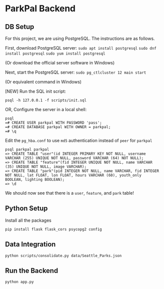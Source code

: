 # ParkPal Backend
## DB Setup

For this project, we are using PostgreSQL. The instructions are as follows.

First, download PostgreSQL server:
`sudo apt install postgresql`
`sudo dnf install postgresql`
`sudo yum install postgresql`

(Or download the official server software in Windows)

Next, start the PostgreSQL server:
`sudo pg_ctlcluster 12 main start`

(Or equivalent command in Windows)

[NEW] Run the SQL init script:
```
psql -h 127.0.0.1 -f scripts/init.sql
```

OR, Configure the server in a local shell:
```
psql
=# CREATE USER parkpal WITH PASSWORD 'pass';
=# CREATE DATABASE parkpal WITH OWNER = parkpal;
=# \q
```
Edit the `pg_hba.conf` to use `md5` authentication instead of `peer` for `parkpal`
```
psql parkpal parkpal
=> CREATE TABLE "user"(id INTEGER PRIMARY KEY NOT NULL, username VARCHAR (255) UNIQUE NOT NULL, password VARCHAR (64) NOT NULL);
=> CREATE TABLE "feature"(fid INTEGER UNIQUE NOT NULL, name VARCHAR (35) UNIQUE NOT NULL, image VARCHAR);
=> CREATE TABLE "park"(pid INTEGER NOT NULL, name VARCHAR, fid INTEGER NOT NULL, lat FLOAT, lon FLOAT, hours VARCHAR (60), youth_only BOOLEAN, lighting BOOLEAN);
=> \d
```
We should now see that there is a `user`, `feature`, and `park` table!

## Python Setup

Install all the packages
```
pip install flask flask_cors psycopg2 config
```

## Data Integration

`python scripts/consolidate.py data/Seattle_Parks.json`

## Run the Backend

`python app.py`